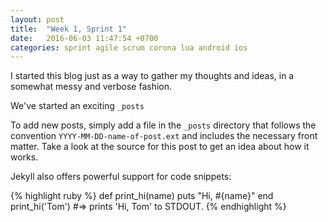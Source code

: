 ```yaml
---
layout: post
title:  "Week 1, Sprint 1"
date:   2016-06-03 11:47:54 +0700
categories: sprint agile scrum corona lua android ios
---
```

I started this blog just as a way to gather my thoughts and ideas, in a somewhat messy and verbose fashion.

 We've started an exciting `_posts`

To add new posts, simply add a file in the `_posts` directory that follows the convention `YYYY-MM-DD-name-of-post.ext` and includes the necessary front matter. Take a look at the source for this post to get an idea about how it works.

Jekyll also offers powerful support for code snippets:

{% highlight ruby %}
def print_hi(name)
  puts "Hi, #{name}"
end
print_hi('Tom')
#=> prints 'Hi, Tom' to STDOUT.
{% endhighlight %}
